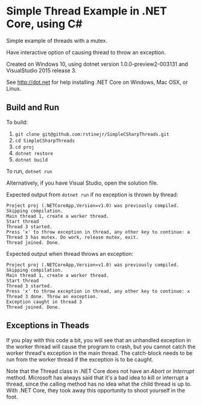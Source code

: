 # Simple Thread Example in .NET Core, using C#

Simple example of threads with a mutex.

Have interactive option of causing thread to throw an exception.

Created on Windows 10, using dotnet version 1.0.0-preview2-003131 and
VisualStudio 2015 release 3.

See http://dot.net for help installing .NET Core on Windows, Mac OSX, or Linux.

## Build and Run

To build:

1. `git clone git@github.com:rstinejr/SimpleCSharpThreads.git`
2. `cd SimpleCSharpThreads`
3. `cd proj`
4. `dotnet restore`
5. `dotnet build`

To run, `dotnet run`

Alternatively, if you have Visual Studio, open the solution file.

Expected output from `dotnet run` if no exception is thrown by thread:

```
Project proj (.NETCoreApp,Version=v1.0) was previously compiled. Skipping compilation.
Main thread 1, create a worker thread.
Start thread
Thread 3 started.
Press 'x' to throw exception in thread, any other key to continue: a
Thread 3 has mutex. Do work, release mutex, exit.
Thread joined. Done.
```

Expected output when thread throws an exception:

```
Project proj (.NETCoreApp,Version=v1.0) was previously compiled. Skipping compilation.
Main thread 1, create a worker thread.
Start thread
Thread 3 started.
Press 'x' to throw exception in thread, any other key to continue: x
Thread 3 done. Throw an exception.
Exception caught in thread 3
Thread joined. Done.
```

## Exceptions in Theads

If you play with this code a bit, you will see that an unhandled exception in the
worker thread will cause the program to crash, but you cannot catch the 
worker thread's exception in the main thread.  The catch-block needs to be 
run from the worker thread if the exception is to be caught.

Note that the Thread class in .NET Core does not have an *Abort* or *Interrupt*
method. Microsoft has always said that it's a bad idea to kill or interrupt 
a thread, since the calling method has no idea what the child thread is up to.
With .NET Core, they took away this opportunity to shoot yourself in the foot.

